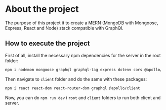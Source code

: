 # About the project

The purpose of this project it to create a MERN (MongoDB with Mongoose, Express, React and Node) stack compatible with GraphQl.

## How to execute the project

First of all, install the necessary npm dependencies for the server in the root folder:

```bash
npm i nodemon mongoose graphql graphql-tag express dotenv cors @apollo/server
```
Then navigate to `client` folder and do the same with these packages:

```bash
npm i react react-dom react-router-dom graphql @apollo/client
```

Now, you can do `npm run dev` i `root` and `client` folders to run both client and server.